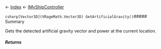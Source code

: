 ← [Index](Api-Index) ← [IMyShipController](Sandbox.ModAPI.Ingame.IMyShipController)

```csharp[Vector3D](VRageMath.Vector3D) GetArtificialGravity()```##### Summary

Gets the detected artificial gravity vector and power at the current location.

##### Returns



